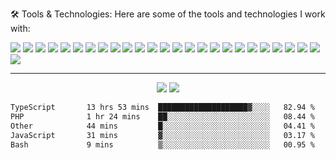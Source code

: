 🛠 Tools & Technologies:
Here are some of the tools and technologies I work with:

![](https://img.shields.io/badge/mac%20os-000000?style=for-the-badge&logo=apple&logoColor=white)
![](https://img.shields.io/badge/Windows-000000?style=for-the-badge&logo=windows&logoColor=white)
![](https://img.shields.io/badge/Notion-000000?style=for-the-badge&logo=notion&logoColor=white)
![](https://img.shields.io/badge/Next.js-000000?style=for-the-badge&logo=next.js&logoColor=white)
![](https://img.shields.io/badge/React-000000?style=for-the-badge&logo=react&logoColor=white)
![](https://img.shields.io/badge/TypeScript-000000?style=for-the-badge&logo=typescript&logoColor=white)
![](https://img.shields.io/badge/JavaScript-000000?style=for-the-badge&logo=javascript&logoColor=white)
![](https://img.shields.io/badge/Tailwind%20CSS-000000?style=for-the-badge&logo=tailwind-css&logoColor=white)
![](https://img.shields.io/badge/Sass-000000?style=for-the-badge&logo=sass&logoColor=white)
![](https://img.shields.io/badge/CSS3-000000?style=for-the-badge&logo=css3&logoColor=white)
![](https://img.shields.io/badge/HTML5-000000?style=for-the-badge&logo=html5&logoColor=white)
![](https://img.shields.io/badge/Laravel-000000?style=for-the-badge&logo=laravel&logoColor=white)
![](https://img.shields.io/badge/PHP-000000?style=for-the-badge&logo=php&logoColor=white)
![](https://img.shields.io/badge/Python-000000?style=for-the-badge&logo=python&logoColor=white)
![](https://img.shields.io/badge/MySQL-000000?style=for-the-badge&logo=mysql&logoColor=white)
![](https://img.shields.io/badge/Node.js-000000?style=for-the-badge&logo=node.js&logoColor=white)
![](https://img.shields.io/badge/jQuery-000000?style=for-the-badge&logo=jquery&logoColor=white)
![](https://img.shields.io/badge/Three.js-000000?style=for-the-badge&logo=three.js&logoColor=white)
![](https://img.shields.io/badge/Firebase-000000?style=for-the-badge&logo=firebase&logoColor=white)
![](https://img.shields.io/badge/JSON-000000?style=for-the-badge&logo=json&logoColor=white)
![](https://img.shields.io/badge/Git-000000?style=for-the-badge&logo=git&logoColor=white)
![](https://img.shields.io/badge/Docker-000000?style=for-the-badge&logo=docker&logoColor=white)
![](https://img.shields.io/badge/Cloud-000000?style=for-the-badge&logo=google-cloud&logoColor=white)
![](https://img.shields.io/badge/DevOps-000000?style=for-the-badge&logo=devops&logoColor=white)
![](https://img.shields.io/badge/Bootstrap-000000?style=for-the-badge&logo=bootstrap&logoColor=white)
![](https://img.shields.io/badge/Material%20UI-000000?style=for-the-badge&logo=material-ui&logoColor=white)


---

<p align="center" width="100%">
    <img src="https://github-readme-stats-beta-seven-64.vercel.app/api?username=eldevyas&count_private=true&show_icons=true&custom_title=Yassine's%20Github%20Stats:&theme=midnight-purple&border_radius=5&hide_border=true&include_all_commits=false"/>
    <img src="https://github-readme-streak-stats.herokuapp.com?user=eldevyas&theme=midnight-purple&border_radius=5&hide_border=true&date_format=M%20j%5B%2C%20Y%5D"/>
</p>

<!--START_SECTION:waka-->

```txt
TypeScript       13 hrs 53 mins  ████████████████████▓░░░░   82.94 %
PHP              1 hr 24 mins    ██░░░░░░░░░░░░░░░░░░░░░░░   08.44 %
Other            44 mins         █░░░░░░░░░░░░░░░░░░░░░░░░   04.41 %
JavaScript       31 mins         ▓░░░░░░░░░░░░░░░░░░░░░░░░   03.17 %
Bash             9 mins          ▒░░░░░░░░░░░░░░░░░░░░░░░░   00.95 %
```

<!--END_SECTION:waka-->
